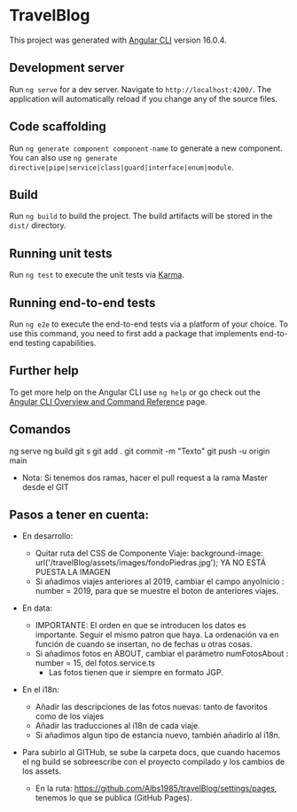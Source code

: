 # TravelBlog

This project was generated with [Angular CLI](https://github.com/angular/angular-cli) version 16.0.4.

## Development server

Run `ng serve` for a dev server. Navigate to `http://localhost:4200/`. The application will automatically reload if you change any of the source files.

## Code scaffolding

Run `ng generate component component-name` to generate a new component. You can also use `ng generate directive|pipe|service|class|guard|interface|enum|module`.

## Build

Run `ng build` to build the project. The build artifacts will be stored in the `dist/` directory.

## Running unit tests

Run `ng test` to execute the unit tests via [Karma](https://karma-runner.github.io).

## Running end-to-end tests

Run `ng e2e` to execute the end-to-end tests via a platform of your choice. To use this command, you need to first add a package that implements end-to-end testing capabilities.

## Further help

To get more help on the Angular CLI use `ng help` or go check out the [Angular CLI Overview and Command Reference](https://angular.io/cli) page.


## Comandos
ng serve
ng build
git s
git add .
git commit -m "Texto"
git push -u origin main
- Nota: Si tenemos dos ramas, hacer el pull request a la rama Master desde el GIT


## Pasos a tener en cuenta: 
- En desarrollo:
    - Quitar ruta del CSS de Componente Viaje:  background-image: url('/travelBlog/assets/images/fondoPiedras.jpg'); YA NO ESTÁ PUESTA LA IMAGEN
    - Si añadimos viajes anteriores al 2019, cambiar el campo anyoInicio : number = 2019, para que se muestre el boton de anteriores viajes.

- En data: 
    - IMPORTANTE: El orden en que se introducen los datos es importante. Seguir el mismo patron que haya. La ordenación va en función de cuando se insertan, no de fechas u otras cosas.
    - Si añadimos fotos en ABOUT, cambiar el parámetro numFotosAbout : number = 15, del fotos.service.ts
        - Las fotos tienen que ir siempre en formato JGP.
    
- En el i18n:    
    - Añadir las descripciones de las fotos nuevas: tanto de favoritos como de los viajes
    - Añadir las traducciones al i18n de cada viaje. 
    - Si añadimos algun tipo de estancia nuevo, también añadirlo al i18n.    

- Para subirlo al GITHub, se sube la carpeta docs, que cuando hacemos el ng build se sobreescribe con el proyecto compilado y los cambios de los assets.
    - En la ruta: https://github.com/Albs1985/travelBlog/settings/pages, tenemos lo que se publica (GitHub Pages).
